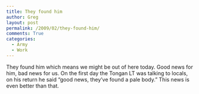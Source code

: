 ```yaml
---
title: They found him
author: Greg
layout: post
permalink: /2009/02/they-found-him/
comments: True
categories:
  - Army
  - Work
---
```

They found him which means we might be out of here today. Good news for him, bad news for us. On the first day the Tongan LT was talking to locals, on his return he said &#8220;good news, they&#8217;ve found a pale body.&#8221; This news is even better than that.